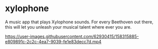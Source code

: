 # xylophone

A music app that plays Xylophone sounds. For every Beethoven out there, this will let you unleash your musical talent where ever you are.




https://user-images.githubusercontent.com/62930415/158315885-e809891c-2c2c-4ea7-9039-fe1e83decc7d.mp4


